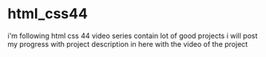 # html_css44
i'm following  html css  44 video series contain lot of good projects i will post my progress  with  project description in here  with  the video  of the  project 
